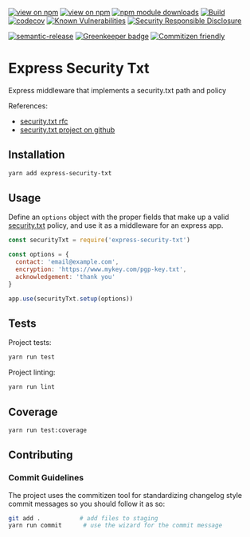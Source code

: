 [![view on npm](http://img.shields.io/npm/v/express-security-txt.svg)](https://www.npmjs.org/package/express-security-txt)
[![view on npm](http://img.shields.io/npm/l/express-security-txt.svg)](https://www.npmjs.org/package/express-security-txt)
[![npm module downloads](http://img.shields.io/npm/dt/express-security-txt.svg)](https://www.npmjs.org/package/express-security-txt)
[![Build](https://travis-ci.org/lirantal/express-security-txt.svg?branch=master)](https://travis-ci.org/lirantal/express-security-txt)
[![codecov](https://codecov.io/gh/lirantal/express-security-txt/branch/master/graph/badge.svg)](https://codecov.io/gh/lirantal/express-security-txt)
[![Known Vulnerabilities](https://snyk.io/test/github/lirantal/express-security-txt/badge.svg)](https://snyk.io/test/github/lirantal/express-security-txt)
[![Security Responsible Disclosure](https://img.shields.io/badge/Security-Responsible%20Disclosure-yellow.svg)](https://github.com/nodejs/security-wg/blob/master/processes/responsible_disclosure_template.md)

[![semantic-release](https://img.shields.io/badge/%20%20%F0%9F%93%A6%F0%9F%9A%80-semantic--release-e10079.svg?style=flat)](https://github.com/semantic-release/semantic-release)
[![Greenkeeper badge](https://badges.greenkeeper.io/lirantal/express-security-txt.svg)](https://greenkeeper.io/)
[![Commitizen friendly](https://img.shields.io/badge/commitizen-friendly-brightgreen.svg)](http://commitizen.github.io/cz-cli/)

# Express Security Txt

Express middleware that implements a security.txt path and policy

References:
* [security.txt rfc](https://www.ietf.org/id/draft-foudil-securitytxt-00.txt)
* [security.txt project on github](https://github.com/securitytxt/security-txt)

## Installation

```bash
yarn add express-security-txt
```

## Usage

Define an `options` object with the proper fields that make up a valid
[security.txt](https://www.ietf.org/id/draft-foudil-securitytxt-00.txt) policy,
and use it as a middleware for an express app.

```js
const securityTxt = require('express-security-txt')

const options = {
  contact: 'email@example.com',
  encryption: 'https://www.mykey.com/pgp-key.txt',
  acknowledgement: 'thank you'
}

app.use(securityTxt.setup(options))
```

## Tests

Project tests:

```bash
yarn run test
```

Project linting:

```bash
yarn run lint
```

## Coverage

```bash
yarn run test:coverage
```

## Contributing

### Commit Guidelines

The project uses the commitizen tool for standardizing changelog style commit
messages so you should follow it as so:

```bash
git add .           # add files to staging
yarn run commit      # use the wizard for the commit message
```
